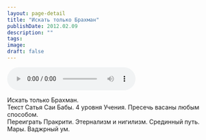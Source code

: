 ```yaml
---
layout: page-detail
title: "Искать только Брахман"
publishDate: 2012.02.09
description: ""
tags:
image:
draft: false
---
```


<audio title="2012.02.09 - Искать только Брахман.mp3" src="/upload/iblock/e48/e48965217356ea85cc06e3832f5b3cce.mp3" controls=""></audio>

 Искать только Брахман.  
 Текст Сатья Саи Бабы. 4 уровня Учения. Пресечь васаны любым способом.  
 Переиграть Пракрити. Этернализм и нигилизм. Срединный путь.  
 Мары. Ваджрный ум.  

  
